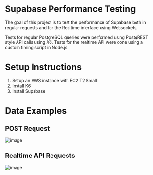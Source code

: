 # Supabase Performance Testing

The goal of this project is to test the performance of Supabase both in regular requests and for the Realtime interface using Websockets.

Tests for regular PostgreSQL queries were performed using PostgREST style API calls using _K6_.
Tests for the realtime API were done using a custom timing script in Node.js.

# Setup Instructions
1. Setup an AWS instance with EC2 T2 Small
2. Install K6
3. Install Supabase

# Data Examples
## POST Request
![image](https://github.com/cjchanx/SENG533-Project/assets/78698227/81ee5529-655e-462d-89be-0a596b3769c2)

## Realtime API Requests
![image](https://github.com/cjchanx/SENG533-Project/assets/78698227/e94f63eb-baec-487c-86be-4313f9d46024)




